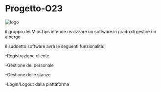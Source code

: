 # Progetto-O23
![logo](https://user-images.githubusercontent.com/119416593/222483582-4878bacd-6fdc-44dd-869a-b152037e5e60.png)

il gruppo dei MipsTips intende realizzare un software in grado di gestire un albergo

il suddetto software avrà le seguenti funzionalità:

-Registrazione cliente

-Gestione del personale

-Gestione delle stanze 

-Login/Logout dalla piattaforma
